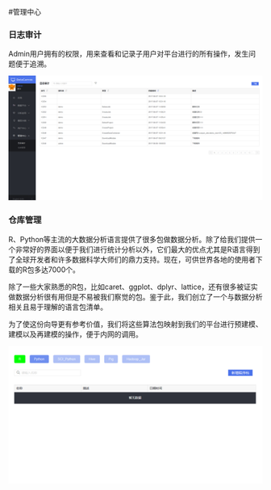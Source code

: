 #管理中心 

### 日志审计

Admin用户拥有的权限，用来查看和记录子用户对平台进行的所有操作，发生问题便于追溯。

![](/assets/日志审计.png)

### 仓库管理

R、Python等主流的大数据分析语言提供了很多包做数据分析。除了给我们提供一个非常好的界面以便于我们进行统计分析以外，它们最大的优点尤其是R语言得到了全球开发者和许多数据科学大师们的鼎力支持。现在，可供世界各地的使用者下载的R包多达7000个。

除了一些大家熟悉的R包，比如caret、ggplot、dplyr、lattice，还有很多被证实做数据分析很有用但是不易被我们察觉的包。鉴于此，我们创立了一个与数据分析相关且易于理解的语言包清单。

为了使这份向导更有参考价值，我们将这些算法包映射到我们的平台进行预建模、建模以及再建模的操作，便于内网的调用。

![](/assets/调用算法包.png)





